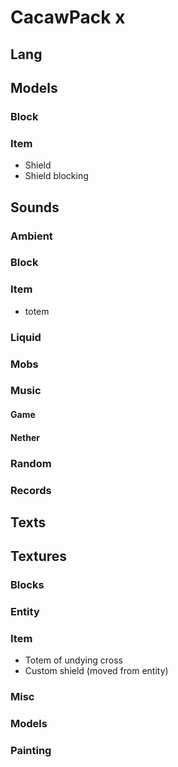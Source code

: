 # CacawPack x

## Lang
## Models
### Block
### Item
- Shield
- Shield blocking
## Sounds
### Ambient
### Block
### Item
- totem
### Liquid
### Mobs
### Music
#### Game
#### Nether
### Random
### Records
## Texts
## Textures
### Blocks
### Entity
### Item
- Totem of undying cross
- Custom shield (moved from entity)
### Misc
### Models
### Painting
